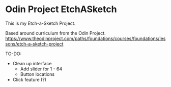 # Odin Project EtchASketch

This is my Etch-a-Sketch Project.

Based around curriculum from the Odin Project.
https://www.theodinproject.com/paths/foundations/courses/foundations/lessons/etch-a-sketch-project

TO-DO:
- Clean up interface
  - Add slider for 1 - 64
  - Button locations
- Click feature (?)